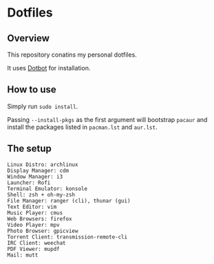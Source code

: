 # Dotfiles

## Overview

This repository conatins my personal dotfiles.

It uses [Dotbot][dotbot] for installation.

## How to use

Simply run `sudo install`.

Passing `--install-pkgs` as the first argument will bootstrap `pacaur` and install the packages listed in `pacman.lst` and `aur.lst`.

## The setup

```
Linux Distro: archlinux
Display Manager: cdm
Window Manager: i3
Launcher: Rofi
Terminal Emulator: konsole
Shell: zsh + oh-my-zsh
File Manager: ranger (cli), thunar (gui)
Text Editor: vim
Music Player: cmus
Web Browsers: firefox
Video Player: mpv
Photo Browser: gpicview
Torrent Client: transmission-remote-cli
IRC Client: weechat
PDF Viewer: mupdf
Mail: mutt
```

[dotbot]: https://github.com/anishathalye/dotbot
